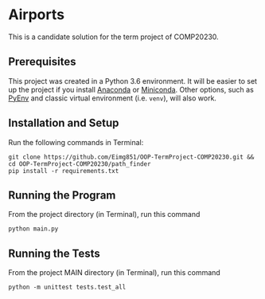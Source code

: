 Airports
========

This is a candidate solution for the term project of COMP20230.


Prerequisites
----------------------

This project was created in a Python 3.6 environment. It will be easier to set up the project if you install [Anaconda](https://conda.io/docs/user-guide/install/download.html) or [Miniconda](https://conda.io/miniconda.html). Other options, such as [PyEnv](https://github.com/pyenv/pyenv) and classic virtual environment (i.e. `venv`), will also work.


Installation and Setup
----------------------

Run the following commands in Terminal:

```
git clone https://github.com/Eimg851/OOP-TermProject-COMP20230.git && cd OOP-TermProject-COMP20230/path_finder
pip install -r requirements.txt
```

Running the Program
-------------------

From the project directory (in Terminal), run this command

```
python main.py
```

Running the Tests
------------------

From the project MAIN directory (in Terminal), run this command

```
python -m unittest tests.test_all
```
